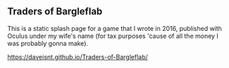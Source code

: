 ## Traders of Bargleflab

This is a static splash page for a game that I wrote in 2016, published with Oculus under my wife's name (for tax purposes 'cause of all the money I was probably gonna make).

https://daveisnt.github.io/Traders-of-Bargleflab/
